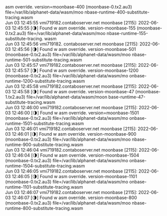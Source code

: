 <div id="termynal" data-termynal>
  <span data-ty>asm override. version=moonbase-400 (moonbase-0.tx2.au3) file=/var/lib/alphanet-data/wasm/moo nbase-runtime-400-substitute-tracing.wasm
    <br>Jun 03 12:45:55 vmi719182.contaboserver.net moonbase [2115]: 2022-06-03 12:45:55 [🌗] Found w asm override. version-moonbase-155 (moonbase-0.tx2.au3) file=/var/lib/alphanet-data/wasm/moo
    nbase-runtime-155-substitute-tracing. wasm
    <br>Jun 03 12:45:56 vmi719182. contaboserver.net moonbase [2115]: 2022-06-03 12:45:56 [🌗] Found w asm override. version-moonbase-501 (moonbase-0.tx2.au3) file=/var/lib/alphanet-data/wasm/moo nbase-runtime-501-substitute-tracing.wasm
    <br>Jun 03 12:45:57 vmi719182.contaboserver.net moonbase [2115]: 2022-06-03 12:45:57 [🌗] Found w asm override. version-moonbase-1200 (moonbase-0.tx2.au3) file=/var/lib/alphanet-data/wasm/mo onbase-runtime-1200-substitute-tracing.wasm
    <br>Jun 03 12:45:58 vmi719182.contaboserver.net moonbase [2115]: 2022-06-03 12:45:58 [🌗] Found w asm override. version-moonbase-47 (moonbase-1.tx2.au3) file=/var/lib/alphanet-data/wasm/moon base-runtime-47-substitute-tracing.wasm
    <br>Jun 03 12:46:00 vmi719182.contaboserver.net moonbase [2115]: 2022-06-03 12:46:00 [🌗] Found w asm override. version=moonbase-1501 (moonbase-0.tx2.au3) file=/var/lib/alphanet-data/wasm/mo onbase-runtime-1501-substitute-tracing.wasm
    <br>Jun 03 12:46:01 vmi719182.contaboserver.net moonbase [2115]: 2022-06-03 12:46:01 [🌗] Found w asm override. version-moonbase-900 (moonbase-0.tx2.au3) file=/var/lib/alphanet-data/wasm/moo nbase-runtime-900-substitute-tracing.wasm
    <br>Jun 03 12:46:04 vmi719182.contaboserver.net moonbase [2115]: 2022-06-03 12:46:04 [🌗] Found w asm override. version-moonbase-1504 (moonbase-0.tx2.au3) file=/var/lib/alphanet-data/wasm/mo onbase-runtime-1504-substitute-tracing.wasm
    <br>Jun 03 12:46:05 vmi719182.contaboserver.net moonbase [2115]: 2022-06-03 12:46:05 [🌗] Found w asm override. version-moonbase-1101 (moonbase-0.tx2.au3) file=/var/lib/alphanet-data/wasm/mo onbase-runtime-1101-substitute-tracing.wasm
    <br>Jun 03 12:46:07 vmi719182.contaboserver.net moonbase [2115]: 2022-06-03 12:46:07 [🌗] Found w asm override. version-moonbase-800 (moonbase-0.tx2.au3) file=/var/lib/alphanet-data/wasm/moo nbase-runtime-800-substitute-tracing.wasm
  </span>
</div>

